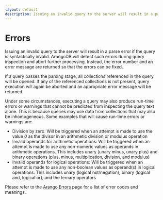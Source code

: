 ```yaml
---
layout: default
description: Issuing an invalid query to the server will result in a parse error if the query is syntactically invalid
---
```

Errors
======

Issuing an invalid query to the server will result in a parse error if the query
is syntactically invalid. ArangoDB will detect such errors during query
inspection and abort further processing. Instead, the error number and an error
message are returned so that the errors can be fixed.

If a query passes the parsing stage, all collections referenced in the query
will be opened. If any of the referenced collections is not present, query
execution will again be aborted and an appropriate error message will be
returned.

Under some circumstances, executing a query may also produce run-time errors
or warnings that cannot be predicted from inspecting the query text alone.
This is because queries may use data from collections that may also be inhomogeneous.
Some examples that will cause run-time errors or warnings are:

- Division by zero: Will be triggered when an attempt is made to use the value
  *0* as the divisor in an arithmetic division or modulus operation
- Invalid operands for arithmetic operations: Will be triggered when an attempt
  is made to use any non-numeric values as operands in arithmetic operations.
  This includes unary (unary minus, unary plus) and binary operations (plus,
  minus, multiplication, division, and modulus)
- Invalid operands for logical operations: Will be triggered when an attempt is
  made to use any non-boolean values as operand(s) in logical operations. This
  includes unary (logical not/negation), binary (logical and, logical or), and
  the ternary operators

Please refer to the [Arango Errors](../appendix-error-codes.html) page
for a list of error codes and meanings.

